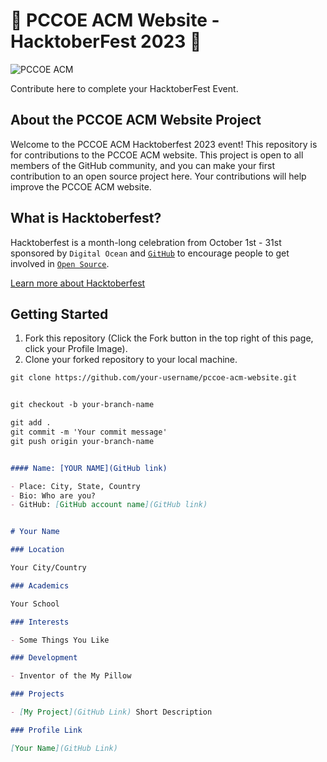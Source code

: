 # 🎃 PCCOE ACM Website - HacktoberFest 2023 🎃

![PCCOE ACM](https://user-images.githubusercontent.com/81232337/195917410-5f0419a0-e955-4567-ace9-d4a629e7f45f.png)

Contribute here to complete your HacktoberFest Event.

## About the PCCOE ACM Website Project

Welcome to the PCCOE ACM Hacktoberfest 2023 event! This repository is for contributions to the PCCOE ACM website. This project is open to all members of the GitHub community, and you can make your first contribution to an open source project here. Your contributions will help improve the PCCOE ACM website.

## What is Hacktoberfest?

Hacktoberfest is a month-long celebration from October 1st - 31st sponsored by `Digital Ocean` and [`GitHub`](https://dev.to/this-is-learning/hacktoberfest-2022-is-almost-there-get-ready-4ifb) to encourage people to get involved in [`Open Source`](https://github.com/open-source).

[Learn more about Hacktoberfest](https://hacktoberfest.com/)

## Getting Started

1. Fork this repository (Click the Fork button in the top right of this page, click your Profile Image).
2. Clone your forked repository to your local machine.

```markdown
git clone https://github.com/your-username/pccoe-acm-website.git


git checkout -b your-branch-name

git add .
git commit -m 'Your commit message'
git push origin your-branch-name


#### Name: [YOUR NAME](GitHub link)

- Place: City, State, Country
- Bio: Who are you?
- GitHub: [GitHub account name](GitHub link)


# Your Name

### Location

Your City/Country

### Academics

Your School

### Interests

- Some Things You Like

### Development

- Inventor of the My Pillow

### Projects

- [My Project](GitHub Link) Short Description

### Profile Link

[Your Name](GitHub Link)
